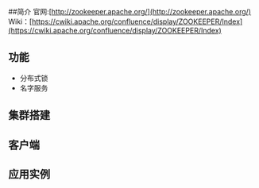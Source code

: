 
##简介
官网:[http://zookeeper.apache.org/](http://zookeeper.apache.org/)
Wiki：[https://cwiki.apache.org/confluence/display/ZOOKEEPER/Index](https://cwiki.apache.org/confluence/display/ZOOKEEPER/Index)

## 功能
- 分布式锁
- 名字服务

## 集群搭建

## 客户端

## 应用实例
